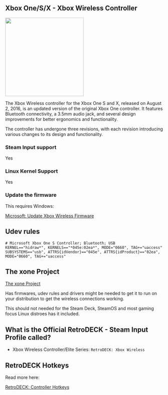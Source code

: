 ## Xbox One/S/X - Xbox Wireless Controller

<img src="../../../wiki_images/controllers/xbox-wireless.png" width="250">

The Xbox Wireless controller for the Xbox One S and X, released on August 2, 2016, is an updated version of the original Xbox One controller. It features Bluetooth connectivity, a 3.5mm audio jack, and several design improvements for better ergonomics and functionality. 

The controller has undergone three revisions, with each revision introducing various changes to its design and functionality.

### Steam Input support

Yes

### Linux Kernel Support

Yes

### Update the firmware

This requires Windows:

[Microsoft: Update Xbox Wireless Firmware](https://support.xbox.com/en-US/help/hardware-network/controller/update-xbox-wireless-controller)


## Udev rules

```
# Microsoft Xbox One S Controller; Bluetooth; USB
KERNEL=="hidraw*", KERNELS=="*045e:02ea*", MODE="0660", TAG+="uaccess"
SUBSYSTEMS=="usb", ATTRS{idVendor}=="045e", ATTRS{idProduct}=="02ea", MODE="0660", TAG+="uaccess"
```


## The xone Project

[The xone Project](https://github.com/medusalix/xone) 

Has firmwares, udev rules and drivers might be needed to get it to run on your distribution to get the wireless connections working.

This should not needed for the Steam Deck, SteamOS and most gaming focus Linux distroes has it included.

## What is the Official RetroDECK - Steam Input Profile called?

- Xbox Wireless Controller/Elite Series: `RetroDECK: Xbox Wireless`


## RetroDECK Hotkeys

Read more here:

[RetroDECK: Controller Hotkeys](../../wiki_rd_controls/hotkeys-retrodeck.md)
